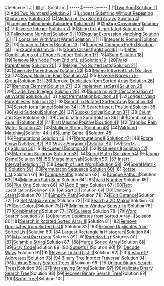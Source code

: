 #leetcode
| # | 题目 | Solution|
|:-----:|:-----|:------:|
|1|[Two Sum](https://leetcode.com/problems/two-sum)|[Solution 1](https://github.com/cedarz/ltcode/blob/master/1.cpp)|
|2|[Add Two Numbers](https://leetcode.com/problems/add-two-numbers)|[Solution 2](https://github.com/cedarz/ltcode/blob/master/2.cpp)|
|3|[Longest Substring Without Repeating Characters](https://leetcode.com/problems/longest-substring-without-repeating-characters)|[Solution 3](https://github.com/cedarz/ltcode/blob/master/3.cpp)|
|4|[Median of Two Sorted Arrays](https://leetcode.com/problems/median-of-two-sorted-arrays)|[Solution 4](https://github.com/cedarz/ltcode/blob/master/4.cpp)|
|5|[Longest Palindromic Substring](https://leetcode.com/problems/longest-palindromic-substring)|[Solution 5](https://github.com/cedarz/ltcode/blob/master/5.cpp)|
|6|[ZigZag Conversion](https://leetcode.com/problems/zigzag-conversion)|[Solution 6](https://github.com/cedarz/ltcode/blob/master/6.cpp)|
|7|[Reverse Integer](https://leetcode.com/problems/reverse-integer)|[Solution 7](https://github.com/cedarz/ltcode/blob/master/7.cpp)|
|8|[String to Integer (atoi)](https://leetcode.com/problems/string-to-integer-atoi)|[Solution 8](https://github.com/cedarz/ltcode/blob/master/8.cpp)|
|9|[Palindrome Number](https://leetcode.com/problems/palindrome-number)|[Solution 9](https://github.com/cedarz/ltcode/blob/master/9.cpp)|
|10|[Regular Expression Matching](https://leetcode.com/problems/regular-expression-matching)|[Solution 10](https://github.com/cedarz/ltcode/blob/master/10.cpp)|
|11|[Container With Most Water](https://leetcode.com/problems/container-with-most-water)|[Solution 11](https://github.com/cedarz/ltcode/blob/master/11.cpp)|
|12|[Integer to Roman](https://leetcode.com/problems/integer-to-roman)|[Solution 12](https://github.com/cedarz/ltcode/blob/master/12.cpp)|
|13|[Roman to Integer](https://leetcode.com/problems/roman-to-integer)|[Solution 13](https://github.com/cedarz/ltcode/blob/master/13.cpp)|
|14|[Longest Common Prefix](https://leetcode.com/problems/longest-common-prefix)|[Solution 14](https://github.com/cedarz/ltcode/blob/master/14.cpp)|
|15|[3Sum](https://leetcode.com/problems/3sum)|[Solution 15](https://github.com/cedarz/ltcode/blob/master/15.cpp)|
|16|[3Sum Closest](https://leetcode.com/problems/3sum-closest)|[Solution 16](https://github.com/cedarz/ltcode/blob/master/16.cpp)|
|17|[Letter Combinations of a Phone Number](https://leetcode.com/problems/letter-combinations-of-a-phone-number)|[Solution 17](https://github.com/cedarz/ltcode/blob/master/17.cpp)|
|18|[4Sum](https://leetcode.com/problems/4sum)|[Solution 18](https://github.com/cedarz/ltcode/blob/master/18.cpp)|
|19|[Remove Nth Node From End of List](https://leetcode.com/problems/remove-nth-node-from-end-of-list)|[Solution 19](https://github.com/cedarz/ltcode/blob/master/19.cpp)|
|20|[Valid Parentheses](https://leetcode.com/problems/valid-parentheses)|[Solution 20](https://github.com/cedarz/ltcode/blob/master/20.cpp)|
|21|[Merge Two Sorted Lists](https://leetcode.com/problems/merge-two-sorted-lists)|[Solution 21](https://github.com/cedarz/ltcode/blob/master/21.cpp)|
|22|[Generate Parentheses](https://leetcode.com/problems/generate-parentheses)|[Solution 22](https://github.com/cedarz/ltcode/blob/master/22.cpp)|
|23|[Merge k Sorted Lists](https://leetcode.com/problems/merge-k-sorted-lists)|[Solution 23](https://github.com/cedarz/ltcode/blob/master/23.cpp)|
|24|[Swap Nodes in Pairs](https://leetcode.com/problems/swap-nodes-in-pairs)|[Solution 24](https://github.com/cedarz/ltcode/blob/master/24.cpp)|
|25|[Reverse Nodes in k-Group](https://leetcode.com/problems/reverse-nodes-in-k-group)|[Solution 25](https://github.com/cedarz/ltcode/blob/master/25.cpp)|
|26|[Remove Duplicates from Sorted Array](https://leetcode.com/problems/remove-duplicates-from-sorted-array)|[Solution 26](https://github.com/cedarz/ltcode/blob/master/26.cpp)|
|27|[Remove Element](https://leetcode.com/problems/remove-element)|[Solution 27](https://github.com/cedarz/ltcode/blob/master/27.cpp)|
|28|[Implement strStr()](https://leetcode.com/problems/implement-strstr)|[Solution 28](https://github.com/cedarz/ltcode/blob/master/28.cpp)|
|29|[Divide Two Integers](https://leetcode.com/problems/divide-two-integers)|[Solution 29](https://github.com/cedarz/ltcode/blob/master/29.cpp)|
|30|[Substring with Concatenation of All Words](https://leetcode.com/problems/substring-with-concatenation-of-all-words)|[Solution 30](https://github.com/cedarz/ltcode/blob/master/30.cpp)|
|31|[Next Permutation](https://leetcode.com/problems/next-permutation)|[Solution 31](https://github.com/cedarz/ltcode/blob/master/31.cpp)|
|32|[Longest Valid Parentheses](https://leetcode.com/problems/longest-valid-parentheses)|[Solution 32](https://github.com/cedarz/ltcode/blob/master/32.cpp)|
|33|[Search in Rotated Sorted Array](https://leetcode.com/problems/search-in-rotated-sorted-array)|[Solution 33](https://github.com/cedarz/ltcode/blob/master/33.cpp)|
|34|[Search for a Range](https://leetcode.com/problems/search-for-a-range)|[Solution 34](https://github.com/cedarz/ltcode/blob/master/34.cpp)|
|35|[Search Insert Position](https://leetcode.com/problems/search-insert-position)|[Solution 35](https://github.com/cedarz/ltcode/blob/master/35.cpp)|
|36|[Valid Sudoku](https://leetcode.com/problems/valid-sudoku)|[Solution 36](https://github.com/cedarz/ltcode/blob/master/36.cpp)|
|37|[Sudoku Solver](https://leetcode.com/problems/sudoku-solver)|[Solution 37](https://github.com/cedarz/ltcode/blob/master/37.cpp)|
|38|[Count and Say](https://leetcode.com/problems/count-and-say)|[Solution 38](https://github.com/cedarz/ltcode/blob/master/38.cpp)|
|39|[Combination Sum](https://leetcode.com/problems/combination-sum)|[Solution 39](https://github.com/cedarz/ltcode/blob/master/39.cpp)|
|40|[Combination Sum II](https://leetcode.com/problems/combination-sum-ii)|[Solution 40](https://github.com/cedarz/ltcode/blob/master/40.cpp)|
|41|[First Missing Positive](https://leetcode.com/problems/first-missing-positive)|[Solution 41](https://github.com/cedarz/ltcode/blob/master/41.cpp)|
|42|[Trapping Rain Water](https://leetcode.com/problems/trapping-rain-water)|[Solution 42](https://github.com/cedarz/ltcode/blob/master/42.cpp)|
|43|[Multiply Strings](https://leetcode.com/problems/multiply-strings)|[Solution 43](https://github.com/cedarz/ltcode/blob/master/43.py)|
|44|[Wildcard Matching](https://leetcode.com/problems/wildcard-matching)|[Solution 44](https://github.com/cedarz/ltcode/blob/master/44.cpp)|
|45|[Jump Game II](https://leetcode.com/problems/jump-game-ii)|[Solution 45](https://github.com/cedarz/ltcode/blob/master/45.cpp)|
|46|[Permutations](https://leetcode.com/problems/permutations)|[Solution 46](https://github.com/cedarz/ltcode/blob/master/46.cpp)|
|47|[Permutations II](https://leetcode.com/problems/permutations-ii)|[Solution 47](https://github.com/cedarz/ltcode/blob/master/47.cpp)|
|48|[Rotate Image](https://leetcode.com/problems/rotate-image)|[Solution 48](https://github.com/cedarz/ltcode/blob/master/48.cpp)|
|49|[Group Anagrams](https://leetcode.com/problems/anagrams)|[Solution 49](https://github.com/cedarz/ltcode/blob/master/49.cpp)|
|50|[Pow(x, n)](https://leetcode.com/problems/powx-n)|[Solution 50](https://github.com/cedarz/ltcode/blob/master/50.cpp)|
|51|[N-Queens](https://leetcode.com/problems/n-queens)|[Solution 51](https://github.com/cedarz/ltcode/blob/master/51.cpp)|
|52|[N-Queens II](https://leetcode.com/problems/n-queens-ii)|[Solution 52](https://github.com/cedarz/ltcode/blob/master/52.cpp)|
|53|[Maximum Subarray](https://leetcode.com/problems/maximum-subarray)|[Solution 53](https://github.com/cedarz/ltcode/blob/master/53.cpp)|
|54|[Spiral Matrix](https://leetcode.com/problems/spiral-matrix)|[Solution 54](https://github.com/cedarz/ltcode/blob/master/54.cpp)|
|55|[Jump Game](https://leetcode.com/problems/jump-game)|[Solution 55](https://github.com/cedarz/ltcode/blob/master/55.cpp)|
|56|[Merge Intervals](https://leetcode.com/problems/merge-intervals)|[Solution 56](https://github.com/cedarz/ltcode/blob/master/56.cpp)|
|57|[Insert Interval](https://leetcode.com/problems/insert-interval)|[Solution 57](https://github.com/cedarz/ltcode/blob/master/57.cpp)|
|58|[Length of Last Word](https://leetcode.com/problems/length-of-last-word)|[Solution 58](https://github.com/cedarz/ltcode/blob/master/58.cpp)|
|59|[Spiral Matrix II](https://leetcode.com/problems/spiral-matrix-ii)|[Solution 59](https://github.com/cedarz/ltcode/blob/master/59.cpp)|
|60|[Permutation Sequence](https://leetcode.com/problems/permutation-sequence)|[Solution 60](https://github.com/cedarz/ltcode/blob/master/60.cpp)|
|61|[Rotate List](https://leetcode.com/problems/rotate-list)|Solution 61|
|62|[Unique Paths](https://leetcode.com/problems/unique-paths)|Solution 62|
|63|[Unique Paths II](https://leetcode.com/problems/unique-paths-ii)|Solution 63|
|64|[Minimum Path Sum](https://leetcode.com/problems/minimum-path-sum)|Solution 64|
|65|[Valid Number](https://leetcode.com/problems/valid-number)|Solution 65|
|66|[Plus One](https://leetcode.com/problems/plus-one)|Solution 66|
|67|[Add Binary](https://leetcode.com/problems/add-binary)|Solution 67|
|68|[Text Justification](https://leetcode.com/problems/text-justification)|Solution 68|
|69|[Sqrt(x)](https://leetcode.com/problems/sqrtx)|Solution 69|
|70|[Climbing Stairs](https://leetcode.com/problems/climbing-stairs)|Solution 70|
|71|[Simplify Path](https://leetcode.com/problems/simplify-path)|Solution 71|
|72|[Edit Distance](https://leetcode.com/problems/edit-distance)|Solution 72|
|73|[Set Matrix Zeroes](https://leetcode.com/problems/set-matrix-zeroes)|Solution 73|
|74|[Search a 2D Matrix](https://leetcode.com/problems/search-a-2d-matrix)|Solution 74|
|75|[Sort Colors](https://leetcode.com/problems/sort-colors)|Solution 75|
|76|[Minimum Window Substring](https://leetcode.com/problems/minimum-window-substring)|Solution 76|
|77|[Combinations](https://leetcode.com/problems/combinations)|Solution 77|
|78|[Subsets](https://leetcode.com/problems/subsets)|Solution 78|
|79|[Word Search](https://leetcode.com/problems/word-search)|Solution 79|
|80|[Remove Duplicates from Sorted Array II](https://leetcode.com/problems/remove-duplicates-from-sorted-array-ii)|Solution 80|
|81|[Search in Rotated Sorted Array II](https://leetcode.com/problems/search-in-rotated-sorted-array-ii)|Solution 81|
|82|[Remove Duplicates from Sorted List II](https://leetcode.com/problems/remove-duplicates-from-sorted-list-ii)|Solution 82|
|83|[Remove Duplicates from Sorted List](https://leetcode.com/problems/remove-duplicates-from-sorted-list)|Solution 83|
|84|[Largest Rectangle in Histogram](https://leetcode.com/problems/largest-rectangle-in-histogram)|Solution 84|
|85|[Maximal Rectangle](https://leetcode.com/problems/maximal-rectangle)|Solution 85|
|86|[Partition List](https://leetcode.com/problems/partition-list)|Solution 86|
|87|[Scramble String](https://leetcode.com/problems/scramble-string)|Solution 87|
|88|[Merge Sorted Array](https://leetcode.com/problems/merge-sorted-array)|Solution 88|
|89|[Gray Code](https://leetcode.com/problems/gray-code)|Solution 89|
|90|[Subsets II](https://leetcode.com/problems/subsets-ii)|Solution 90|
|91|[Decode Ways](https://leetcode.com/problems/decode-ways)|Solution 91|
|92|[Reverse Linked List II](https://leetcode.com/problems/reverse-linked-list-ii)|Solution 92|
|93|[Restore IP Addresses](https://leetcode.com/problems/restore-ip-addresses)|Solution 93|
|94|[Binary Tree Inorder Traversal](https://leetcode.com/problems/binary-tree-inorder-traversal)|Solution 94|
|95|[Unique Binary Search Trees II](https://leetcode.com/problems/unique-binary-search-trees-ii)|Solution 95|
|96|[Unique Binary Search Trees](https://leetcode.com/problems/unique-binary-search-trees)|Solution 96|
|97|[Interleaving String](https://leetcode.com/problems/interleaving-string)|Solution 97|
|98|[Validate Binary Search Tree](https://leetcode.com/problems/validate-binary-search-tree)|Solution 98|
|99|[Recover Binary Search Tree](https://leetcode.com/problems/recover-binary-search-tree)|Solution 99|
|100|[Same Tree](https://leetcode.com/problems/same-tree)|Solution 100|
